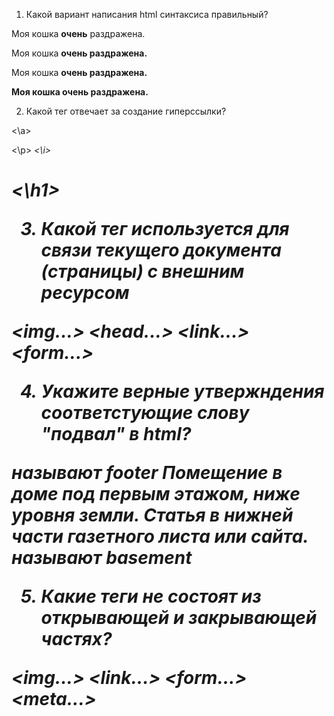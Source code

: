 1. Какой вариант написания html синтаксиса правильный?

<p>Моя кошка <strong>очень</strong> раздражена.</p>
<p>Моя кошка <strong>очень раздражена.</p></strong>
<p>Моя кошка <strong>очень раздражена.</p>
<p>Моя кошка очень раздражена.</p></strong>

2. Какой тег отвечает за создание гиперссылки?

<a> <\a>
<p> <\p>
<i> <\i>
<h1> <\h1>

3. Какой тег используется для связи текущего документа (страницы) с внешним ресурсом

<img...>
<head...>
<link...>
<form...>

4. Укажите верные утвержндения соответстующие слову "подвал" в html?

называют footer
Помещение в доме под первым этажом, ниже уровня земли.
Статья в нижней части газетного листа или сайта.
называют basement

5. Какие теги не состоят из открывающей и закрывающей частях?

<img...>
<link...>
<form...>
<meta...>